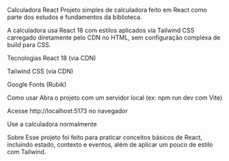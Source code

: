 Calculadora React
Projeto simples de calculadora feito em React como parte dos estudos e fundamentos da biblioteca.

A calculadora usa React 18 com estilos aplicados via Tailwind CSS carregado diretamente pelo CDN no HTML, sem configuração complexa de build para CSS.

Tecnologias
React 18 (via CDN)

Tailwind CSS (via CDN)

Google Fonts (Rubik)

Como usar
Abra o projeto com um servidor local (ex: npm run dev com Vite)

Acesse http://localhost:5173 no navegador

Use a calculadora normalmente

Sobre
Esse projeto foi feito para praticar conceitos básicos de React, incluindo estado, contexto e eventos, além de aplicar um pouco de estilo com Tailwind.


